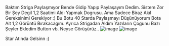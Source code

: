 Baktım Striga Paylaşmıyor Bende Gidip Yapıp Paylaşayım Dedim.
Sistem Zor Bir Şey Degil 1,2 Saatimi Aldı Yapmak Dogrusu.
Ama Sadece Biraz Akıl Gereksinimi Gerekiyor :)
Bu Botu 40 Starda Paylaşmayı Düşünüyorum Bota Ait 1,2 Görüntü Bırakacagım.
Ayrıca Strigadan Aldım Yazıların Çogunu Bazı Şeyler Ekledim Button vb.
Neyse Görüşürüz..
![image](https://cdn.discordapp.com/attachments/940617713292836865/940620047511064676/Screenshot_38.png)
![image](https://cdn.discordapp.com/attachments/940617713292836865/940620057212497940/Screenshot_39.png)

Star Atında Gelsinn :)
